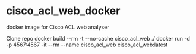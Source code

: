 # cisco_acl_web_docker
docker image for Cisco ACL web analyser

Clone repo
docker build --rm -t --no-cache cisco_acl_web ./
docker run -d -p 4567:4567 -it --rm --name cisco_acl_web cisco_acl_web:latest
